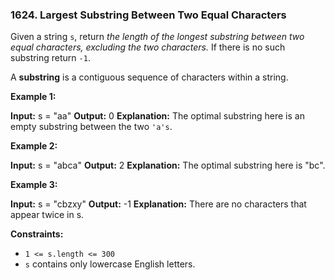 ### 1624\. Largest Substring Between Two Equal Characters

Given a string `s`, return _the length of the longest substring between two equal characters, excluding the two characters._ If there is no such substring return `-1`.

A **substring** is a contiguous sequence of characters within a string.

**Example 1:**

**Input:** s = "aa"
**Output:** 0
**Explanation:** The optimal substring here is an empty substring between the two `'a's`.

**Example 2:**

**Input:** s = "abca"
**Output:** 2
**Explanation:** The optimal substring here is "bc".

**Example 3:**

**Input:** s = "cbzxy"
**Output:** -1
**Explanation:** There are no characters that appear twice in s.

**Constraints:**

*   `1 <= s.length <= 300`
*   `s` contains only lowercase English letters.
